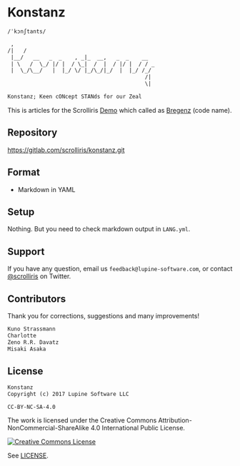 # Konstanz

`/ˈkɔnʃtants/`


```txt
 ,
/|   /
 |__/   __   _  _    , _|_  __,   _  _    __
 | \   /  \_/ |/ |  / \_|  /  |  / |/ |  / / _
 |  \_/\__/   |  |_/ \/ |_/\_/|_/  |  |_/ /_/
                                           /|
                                           \|

Konstanz; Keen cONcept STANds for our Zeal
```

This is articles for the Scrolliris [Demo](
https://try.scrolliris.com/) which called as [Bregenz](
https://gitlab.com/scrolliris/bregenz) (code name).


## Repository

https://gitlab.com/scrolliris/konstanz.git


## Format

* Markdown in YAML


## Setup

Nothing. But you need to check markdown output in `LANG.yml`.


## Support

If you have any question, email us `feedback@lupine-software.com`, or
contact [@scrolliris](https://twitter.com/scrolliris) on Twitter.


## Contributors

Thank you for corrections, suggestions and many improvements!

```txt
Kuno Strassmann
Charlotte
Zeno R.R. Davatz
Misaki Asaka
```


## License

```txt
Konstanz
Copyright (c) 2017 Lupine Software LLC
```

`CC-BY-NC-SA-4.0`

The work is licensed under the
Creative Commons Attribution-NonCommercial-ShareAlike 4.0 International
Public License.

[![Creative Commons License](
https://i.creativecommons.org/l/by-nc-sa/4.0/88x31.png)](
http://creativecommons.org/licenses/by-nc-sa/4.0/)

See [LICENSE](LICENSE).
